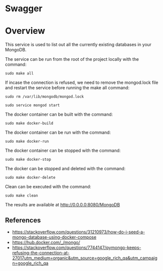 # Swagger

# Overview
This service is used to list out all the currently existing databases 
in your MongoDB.
 

The service can be run from the root of the project locally with the command: 

`
sudo make all
`  

If incase the connection is refused, we need to remove the mongod.lock file and restart the service before running the make all command:

`
sudo rm /var/lib/mongodb/mongod.lock
`

`
sudo service mongod start
`

The docker container can be built with the command: 

`
sudo make docker-build
`  

The docker container can be run with the command: 

`
sudo make docker-run
`  

The docker container can be stopped with the command: 

`
sudo make docker-stop
`  

The docker can be stopped and deleted with the command: 

`
sudo make docker-delete
`  

Clean can be executed with the command: 

`
sudo make clean
`  

The results are available at http://0.0.0.0:8080/MongoDB  


## References
* https://stackoverflow.com/questions/31210973/how-do-i-seed-a-mongo-database-using-docker-compose  
* https://hub.docker.com/_/mongo/
* https://stackoverflow.com/questions/7744147/pymongo-keeps-refusing-the-connection-at-27017utm_medium=organic&utm_source=google_rich_qa&utm_campaign=google_rich_qa
